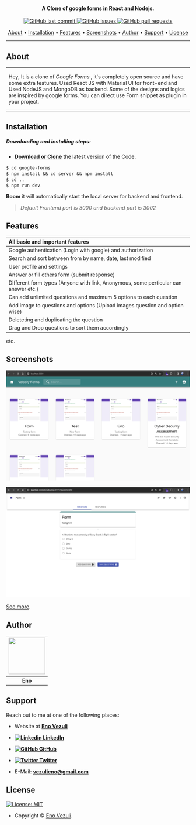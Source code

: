 

<h4 align="center">A Clone of google forms in React and Nodejs.</h4>

<p align="center">
    <a href="https://github.com/enovezuli/google-forms/commits/main">
    <img src="https://img.shields.io/badge/Last%20Commit-March-green?style=flat-square&logo=github&logoColor=white"
         alt="GitHub last commit">
    <a href="https://github.com/enovezuli/google-forms/issues">
    <img src="https://img.shields.io/badge/Open%20Issues-0-red?style=flat-square&logo=github&logoColor=white"
         alt="GitHub issues">
    <a href="https://github.com/enovezuli/google-forms/pulls">
    <img src="https://img.shields.io/badge/Open%20pull%20requests-0-blue?style=flat-square&logo=github&logoColor=whit"
         alt="GitHub pull requests">
</p>
      
<p align="center">
  <a href="#about">About</a> •
  <a href="#installation">Installation</a> •
  <a href="#features">Features</a> •
  <a href="#screenshots">Screenshots</a> •
  <a href="#author">Author</a> •
  <a href="#support">Support</a> •
  <a href="#license">License</a>
</p>

---

## About

<table>
<tr>
<td>
  
Hey, It is a clone of _Google Forms_ , it's completely open source and have some extra features. Used React JS with Material UI for front-end and Used NodeJS and MongoDB as backend. Some of the designs and logics are inspired by google forms. You can direct use Form snippet as plugin in your project.  

</td>
</tr>
</table>

## Installation

##### Downloading and installing steps:
* **[Download or Clone](https://github.com/enovezuli/google-forms.git)** the latest version of the Code.

```console
$ cd google-forms
$ npm install && cd server && npm install 
$ cd ..
$ npm run dev
```

 **Boom** it will automatically start the local server for backend and frontend. 
 > *Default Frontend port is 3000 and backend port is 3002*





## Features
| All basic and important features|
| :------------- | 
| Google authentication (Login with google) and authorization|
| Search and sort between from by name, date, last modified|
| User profile and settings |
| Answer or fill others form (submit response)|
| Different form types (Anyone with link, Anonymous, some perticular can answer etc.)|
| Can add unlimited questions and maximum 5 options to each question|
| Add image to questions and options (Upload images question and option wise)|
| Deleteting and duplicating the question|
| Drag and Drop questions to sort them accordingly|

etc.

## Screenshots

![Homepage](https://github.com/enovezuli/google-forms/blob/main/screenshots/homescreen.png)

![Basic question perview](https://github.com/enovezuli/google-forms/blob/main/screenshots/basic-user-form.png)







[See more](https://github.com/enovezuli/google-forms/blob/main/screenshots/).


## Author

| <a href="https://twitter.com/enovezuli"><img src="https://pbs.twimg.com/profile_images/1585994072925392897/XsGLbU3f_400x400.jpg" height="100" width="100"></a> |
|:------------------------------------------------------------------------------------------------------------------------:|
| **[Eno](https://twitter.com/enovezuli)** |

## Support

Reach out to me at one of the following places:

- Website at **[Eno Vezuli](https://about.me/vezuli)**

- **[![Linkedin](https://i.stack.imgur.com/gVE0j.png) LinkedIn](https://linkedin.com/in/enovezuli)**
- **[![GitHub](https://i.stack.imgur.com/tskMh.png) GitHub](https://github.com/enovezuli)**
- **[![Twitter](http://i.imgur.com/wWzX9uB.png) Twitter](https://twitter.com/enovezuli)**

- E-Mail: **vezulieno@gmail.com**


## License

[![License: MIT](https://img.shields.io/badge/license-MIT-green)](https://github.com/enovezuli/google-forms/blob/master/licence.md)

- Copyright © [Eno Vezuli](https://about.me/vezuli).